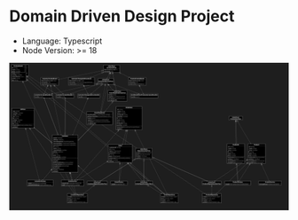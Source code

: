 # Domain Driven Design Project

- Language: Typescript
- Node Version: >= 18

![plot](./docs/classes_diagram.png)